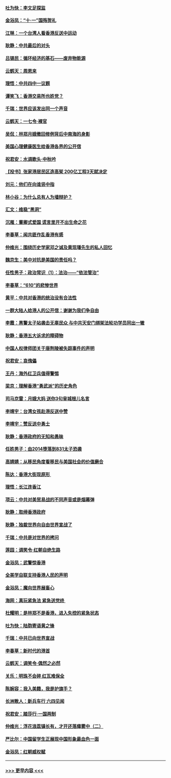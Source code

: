 #### [吐为快：李文足探监](../pages/nsc993/n11509622.md?t=09100400) 
#### [金浴凤：“十‧一”国殇贺礼](../pages/nsc993/n11509593.md?t=09100400) 
#### [江琳：一个台湾人看香港反送中运动](../pages/nsc993/n11509211.md?t=09100400) 
#### [耿静：中共最后的对头](../pages/nsc993/n11508308.md?t=09100400) 
#### [吕锡民：循环经济的基石——废弃物能源](../pages/nsc993/n11508212.md?t=09100400) 
#### [云鹤天：周恩来](../pages/nsc993/n11508055.md?t=09100400) 
#### [理悟：中共四中一议题](../pages/nsc993/n11507782.md?t=09100400) 
#### [谭笑飞：香港交易所也姓党？](../pages/nsc993/n11507753.md?t=09100400) 
#### [千瑞：世界应该发出同一个声音](../pages/nsc993/n11507290.md?t=09100400) 
#### [云鹤天：一七令‧裸官](../pages/nsc993/n11507177.md?t=09100400) 
#### [吴侃：林郑月娥撤回修例背后中南海的身影](../pages/nsc993/n11506876.md?t=09100400) 
#### [美国心理健康医生给香港各界的公开信](../pages/nsc993/n11506809.md?t=09100400) 
#### [祝君安：水调歌头‧中秋吟](../pages/nsc993/n11506758.md?t=09100400) 
#### [【投书】张家港居民区造高架 200亿工程3天就决定](../pages/nsc993/n11506682.md?t=09100400) 
#### [刘元：他们在向谁竖中指](../pages/nsc993/n11505384.md?t=09100400) 
#### [林小谷：为什么总有人为墙辩护？](../pages/nsc993/n11505226.md?t=09100400) 
#### [汇文：维稳“黑洞”](../pages/nsc993/n11504347.md?t=09100400) 
#### [沉雁：董卿式爱国 谎言里开不出生命之花](../pages/nsc993/n11503215.md?t=09100400) 
#### [李春草：闻共匪作乱香港有感](../pages/nsc993/n11503072.md?t=09100400) 
#### [仲维光：围绕历史学家邓之诚及黄现璠先生的私人回忆](../pages/nsc993/n11501330.md?t=09100400) 
#### [魏京生：美中对抗是美国的责任吗？](../pages/nsc993/n11500723.md?t=09100400) 
#### [任性男子：政治常识（1）：法治——“依法管治”](../pages/nsc993/n11500791.md?t=09100400) 
#### [李春草：“610”的悲惨世界](../pages/nsc993/n11501141.md?t=09100400) 
#### [黄平：中共对香港的统治没有合法性](../pages/nsc993/n11499473.md?t=09100400) 
#### [一群大陆人给港人的公开信：谢谢为我们争自由](../pages/nsc993/n11500402.md?t=09100400) 
#### [李霞：黑警太子站袭击无辜民众 与中共天安门绑架法轮功学员同出一辙](../pages/nsc993/n11499805.md?t=09100400) 
#### [耿静：香港五大诉求的障碍物](../pages/nsc993/n11497578.md?t=09100400) 
#### [中国人权律师团关于唐荆陵被失踪事件的声明](../pages/nsc993/n11500014.md?t=09100400) 
#### [祝君安：哀傀儡](../pages/nsc993/n11499776.md?t=09100400) 
#### [王丹：海外红卫兵值得警惕](../pages/nsc993/n11498138.md?t=09100400) 
#### [梁京：理解香港“勇武派”的历史角色](../pages/nsc993/n11498006.md?t=09100400) 
#### [司马京雷：月娥大妈  送你3句皇城根儿名言](../pages/nsc993/n11497885.md?t=09100400) 
#### [李靖宇：台湾女孩赴港反送中赞](../pages/nsc993/n11497721.md?t=09100400) 
#### [李靖宇：赞反送中勇士](../pages/nsc993/n11497452.md?t=09100400) 
#### [耿静：香港政府的无知和愚昧](../pages/nsc993/n11494238.md?t=09100400) 
#### [任姓男子：由2014堕落到831太子恐袭](../pages/nsc993/n11496683.md?t=09100400) 
#### [高婧婧：从移民角度看移民与美国社会的价值磨合](../pages/nsc993/n11495757.md?t=09100400) 
#### [陈达：香港大街现原形 ](../pages/nsc993/n11495441.md?t=09100400) 
#### [理悟：长江连香江](../pages/nsc993/n11495377.md?t=09100400) 
#### [项云：中共对美贸易战的不同声音或是烟幕弹](../pages/nsc993/n11494929.md?t=09100400) 
#### [耿静：取缔香港政府](../pages/nsc993/n11494218.md?t=09100400) 
#### [耿静：独裁世界向自由世界宣战了](../pages/nsc993/n11494190.md?t=09100400) 
#### [千瑞：中共是对世界的拷问](../pages/nsc993/n11493021.md?t=09100400) 
#### [莲园：调笑令‧红朝自绝生路](../pages/nsc993/n11493011.md?t=09100400) 
#### [金浴凤：武警惊香港](../pages/nsc993/n11492994.md?t=09100400) 
#### [全美学自联支持香港人民的声明](../pages/nsc993/n11492630.md?t=09100400) 
#### [金浴凤：魔向世界展畜心](../pages/nsc993/n11492599.md?t=09100400) 
#### [海网：真玩紧急法 紧急送党终 ](../pages/nsc993/n11492535.md?t=09100400) 
#### [杜耀明：是林郑不是香港，进入失控的紧急状态](../pages/nsc993/n11491420.md?t=09100400) 
#### [吐为快：陆胞寄语黄之锋](../pages/nsc993/n11491117.md?t=09100400) 
#### [千瑞：中共已向世界宣战](../pages/nsc993/n11490123.md?t=09100400) 
#### [李春草：新时代的港首](../pages/nsc993/n11489864.md?t=09100400) 
#### [云鹤天：调笑令·偶然之必然](../pages/nsc993/n11489701.md?t=09100400) 
#### [关乐：明珠不会碎 红瓦难保全](../pages/nsc993/n11489647.md?t=09100400) 
#### [陈婉容：我入美籍，我是护旗手？](../pages/nsc993/n11487908.md?t=09100400) 
#### [长洲散人：新兵车行 六四见闻](../pages/nsc993/n11487729.md?t=09100400) 
#### [祝君安：踏莎行‧一国两制](../pages/nsc993/n11487699.md?t=09100400) 
#### [仲维光：浮花浪蕊镇长有，才开还落瘴雾中（二）](../pages/nsc993/n11483286.md?t=09100400) 
#### [严比尔：中国留学生正展现中国形象最血色一面](../pages/nsc993/n11485145.md?t=09100400) 
#### [金浴凤：红朝威权赋](../pages/nsc993/n11485191.md?t=09100400) 

----
#### [ >>> 更早内容 <<< ](../indexes/nsc993-earlier.md)
